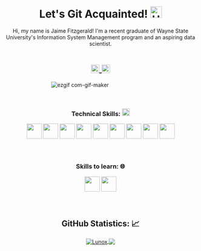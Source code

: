 
<!-- Title -->
<h1 align="center"> Let's Git Acquainted!
  <img
       alt="Hello World!"
       width="30px"
       src="https://user-images.githubusercontent.com/106002818/170630068-905b98fc-1f3b-4961-8b6a-24df6dda322c.png" />
  </h2></h1>



<!-- Quote -->
<p align="center"> 
  <p align="center"> Hi, my name is Jaime Fitzgerald! I'm a recent graduate of Wayne State University's Information System Management program and an aspiring data scientist. </p>
  
  <!-- Social Network -->
<h1 align="center">
<a href="https://www.linkedin.com/in/jaime-fitzgerald-bba-information-systems-management/recent-activity/">
  <img align="center" 
       alt="Connect with me on LinkedIn!" 
       width="22px" 
       src="https://user-images.githubusercontent.com/55005374/103146171-312a4c00-470b-11eb-8839-992580bb8206.png" />
  </a>

  
<a href="mailto:Jaime.Fitzgerald@outlook.com">
  <img align="center" 
       alt="Outlook" 
       width="22px" 
       src="https://user-images.githubusercontent.com/106002818/170630395-529e1e73-2388-43fa-986d-1298bf9d3be6.png" />
  </a>
</h1>




<!-- Background -->

<!-- I do add this "&nbsp;" because I can't center the GIFT, let me know if you know how do it -->
&nbsp;&nbsp;&nbsp;&nbsp;&nbsp;&nbsp;&nbsp;&nbsp;&nbsp;&nbsp;&nbsp;&nbsp;&nbsp;&nbsp;&nbsp;&nbsp;&nbsp;&nbsp;&nbsp;&nbsp;&nbsp;&nbsp;&nbsp;&nbsp;&nbsp;&nbsp;&nbsp;&nbsp;&nbsp;&nbsp;
![ezgif com-gif-maker](https://user-images.githubusercontent.com/55005374/95673501-37764680-0b66-11eb-8ee1-d4f4a2b285d9.gif)

&nbsp;

<!-- Technical Skills -->
<p><H3 align="center"><strong> Technical Skills: 
  <code><img height="20" src="https://user-images.githubusercontent.com/106002818/170633005-acf37759-1c6b-4177-a736-212cad031f60.png"></code> 
  </strong></p>
  
  <code><img height="40" src="https://user-images.githubusercontent.com/106002818/170630842-0b3b00f0-f751-4b73-9ded-2868273aff93.png"></code>
  <code><img height="40" src="https://user-images.githubusercontent.com/106002818/170630970-998bf277-cbfc-4c79-9ee0-380751328908.png"></code>
  <code><img height="40" src="https://user-images.githubusercontent.com/106002818/170631362-dd80bb9e-49dc-43ee-a1d4-4bbfe601bf5f.png"></code>
   <code><img height="40" src="https://user-images.githubusercontent.com/106002818/170631232-77dad2fd-b72b-493c-8592-576e2e9d23f7.png"></code>
  <code><img height="40" src="https://user-images.githubusercontent.com/106002818/170631499-9c0b18ec-8508-4a79-958c-2bda8a434b48.png"></code>
  <code><img height="40" src="https://user-images.githubusercontent.com/106002818/170631557-0a4fa6cc-7d22-4440-ac34-9dd2bdd676e9.png"></code>
  <code><img height="40" src="https://user-images.githubusercontent.com/106002818/170631666-898d3ca0-5ba4-46ea-90de-33a43101041c.png"></code>
  <code><img height="40" src="https://user-images.githubusercontent.com/106002818/170631976-e87792e6-d4ca-4d2b-ac64-d7bc1bf20271.png"></code>
  <code><img height="40" src="https://user-images.githubusercontent.com/106002818/170633932-19805f26-9a48-43a3-97fc-0476879ddc5b.png"></code>
  </p>
  
&nbsp;  

  <!-- Skills to learn -->
<p><H3 align="center"><strong>Skills to learn: 🌐</strong></p>
  
  <code><img height="40" src="https://user-images.githubusercontent.com/106002818/170633866-8d63bc5b-d894-4e42-867d-c4cb0d7d3705.png"></code>
  <code><img height="40" src="https://user-images.githubusercontent.com/106002818/170634193-a3fd2c9f-438c-482d-a4af-0701b13e20b8.png"></code>
  </p>
&nbsp;

<!-- GitHub Stats -->
<H2 align="center"><strong>GitHub Statistics: 📈
  </strong>
</H2>
    <p align="center">
      <div align="center">
    </p>
    
<a href="https://github.com/Lunox-code?tab=repositories">
  <img align="center" 
       src="https://github-readme-stats.vercel.app/api/top-langs/?username=Lunox-code&layout=compact&show_icons=true&title_color=81a1c0&icon_color=79ff97&text_color=d5dbe6&bg_color=2e3440" 
       alt='Lunox's favorite languages" />
</a>
  
<a href="https://github.com/Lunox-code">
  <img align="center"
       src="https://github-readme-stats.vercel.app/api?username=Lunox-code&show_icons=true&hide=contribs,prs&cache_seconds=86400&theme=nord" />
</a>

